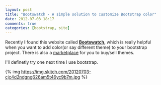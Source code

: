 ```yaml
---
layout: post
title: "Bootswatch - A simple solution to customize Bootstrap color"
date: 2012-07-03 18:17
comments: true
categories: [bootstrap, site]
---
```


Recently I found this website called **[Bootswatch](http://bootswatch.com/)**, which is really helpful when you want to add color(or say different theme) to your bootstrap project. There is also a [marketplace](https://wrapbootstrap.com/) for you to buy/sell themes.

I'll definetly try one next time I use bootstrap.

{% img https://img.skitch.com/20120703-cjc4d2ndgng626am5t46yc9b7m.jpg %}